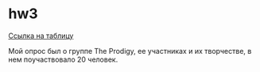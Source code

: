 # hw3
[Ссылка на таблицу](https://docs.google.com/spreadsheets/d/1-Br8rQLn95TPcrbwCSfG7wldyxvn5SzGZYKKC8YfwOk/edit#gid=2086056591)

Мой опрос был о группе The Prodigy, ее участниках и их творчестве, в нем поучаствовало 20 человек.
